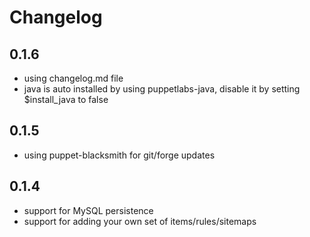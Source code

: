 # Changelog
## 0.1.6
* using changelog.md file
* java is auto installed by using puppetlabs-java, disable it by setting $install_java  to false

## 0.1.5
* using puppet-blacksmith for git/forge updates

## 0.1.4
* support for MySQL persistence
* support for adding your own set of items/rules/sitemaps
